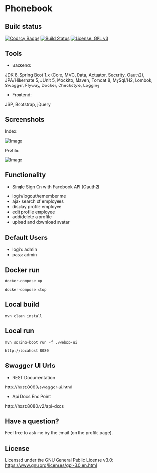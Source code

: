 # Phonebook 

## Build status
[![Codacy Badge](https://api.codacy.com/project/badge/Grade/297a8adb85224fc7a6dc2b8fdf2c5232)](https://www.codacy.com/app/evgeniy/Phonebook)
[![Build Status](https://travis-ci.org/roldevg/phonebook.svg?branch=master)](https://travis-ci.org/roldevg/phonebook)
[![License: GPL v3](https://img.shields.io/badge/License-GPL%20v3-blue.svg)](https://www.gnu.org/licenses/gpl-3.0)

## Tools

- Backend: 

JDK 8, Spring Boot 1.x (Core, MVC, Data, Actuator, Security, Oauth2),
JPA/Hibernate 5, JUnit 5, Mockito, Maven, Tomcat 8, MySql/H2, Lombok, 
Swagger, Flyway, Docker, Checkstyle, Logging

- Frontend:

JSP, Bootstrap, jQuery
  
## Screenshots

Index: 

![Image](https://i.gyazo.com/1a933394d633716e6149808cb1a3ae95.png)

Profile: 

![Image](https://i.gyazo.com/c25878f30dd2d5bde4decc5cd48f8d88.png)

## Functionality

- Single Sign On with Facebook API (Oauth2)
+ login/logout/remember me
+ ajax search of employees 
+ display profile employee 
+ edit profile employee 
+ add/delete a profile
+ upload and download avatar

## Default Users

- login: admin
- pass: admin

## Docker run 

```
docker-compose up
```

```
docker-compose stop
```

## Local build

```
mvn clean install
```

## Local run 

```
mvn spring-boot:run -f ./webpp-ui
```

```
http://locahost:8080
```

## Swagger UI Urls

- REST Documentation

http://host:8080/swagger-ui.html

- Api Docs End Point

http://host:8080/v2/api-docs

## Have a question?

Feel free to ask me by the email (on the profile page).

## License

Licensed under the GNU General Public License v3.0: https://www.gnu.org/licenses/gpl-3.0.en.html
